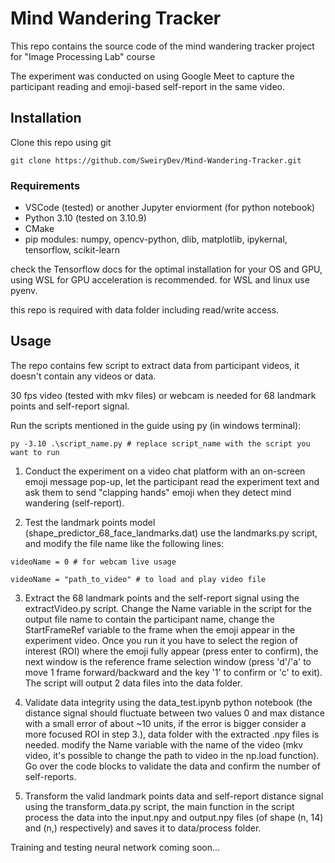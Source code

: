 # Mind Wandering Tracker

This repo contains the source code of the mind wandering tracker project for "Image Processing Lab" course

The experiment was conducted on using Google Meet to capture the participant reading and emoji-based self-report in the same video.

## Installation

Clone this repo using git

`git clone https://github.com/SweiryDev/Mind-Wandering-Tracker.git`

### Requirements

- VSCode (tested) or another Jupyter enviorment (for python notebook)
- Python 3.10 (tested on 3.10.9)
- CMake
- pip modules: numpy, opencv-python, dlib, matplotlib, ipykernal, tensorflow, scikit-learn

check the Tensorflow docs for the optimal installation for your OS and GPU, using WSL for GPU acceleration is recommended.
for WSL and linux use pyenv.

this repo is required with data folder including read/write access.


## Usage

The repo contains few script to extract data from participant videos, it doesn't contain any videos or data.

30 fps video (tested with mkv files) or webcam is needed for 68 landmark points and self-report signal.

Run the scripts mentioned in the guide using py (in windows terminal):

`py -3.10 .\script_name.py # replace script_name with the script you want to run`

1. Conduct the experiment on a video chat platform with an on-screen emoji message pop-up, let the participant read the experiment text and ask them to send "clapping hands" emoji when they detect mind wandering (self-report).

2. Test the landmark points model (shape_predictor_68_face_landmarks.dat) use the landmarks.py script, and modify the file name like the following lines:

``` 
videoName = 0 # for webcam live usage 

videoName = "path_to_video" # to load and play video file
``` 

3. Extract the 68 landmark points and the self-report signal using the extractVideo.py script.
Change the Name variable in the script for the output file name to contain the participant name, change the StartFrameRef variable to the frame when the emoji appear in the experiment video.
Once you run it you have to select the region of interest (ROI) where the emoji fully appear (press enter to confirm), the next window is the reference frame selection window (press 'd'/'a' to move 1 frame forward/backward and the key '1' to confirm or 'c' to exit).
The script will output 2 data files into the data folder.

4. Validate data integrity using the data_test.ipynb python notebook (the distance signal should fluctuate between two values 0 and max distance with a small error of about ~10 units, if the error is bigger consider a more focused ROI in step 3.), data folder with the extracted .npy files is needed.
modify the Name variable with the name of the video (mkv video, it's possible to change the path to video in the np.load function).
Go over the code blocks to validate the data and confirm the number of self-reports.

5. Transform the valid landmark points data and self-report distance signal using the transform_data.py script, the main function in the script process the data into the input.npy and output.npy files (of shape (n, 14) and (n,) respectively) and saves it to data/process folder.


Training and testing neural network coming soon...
